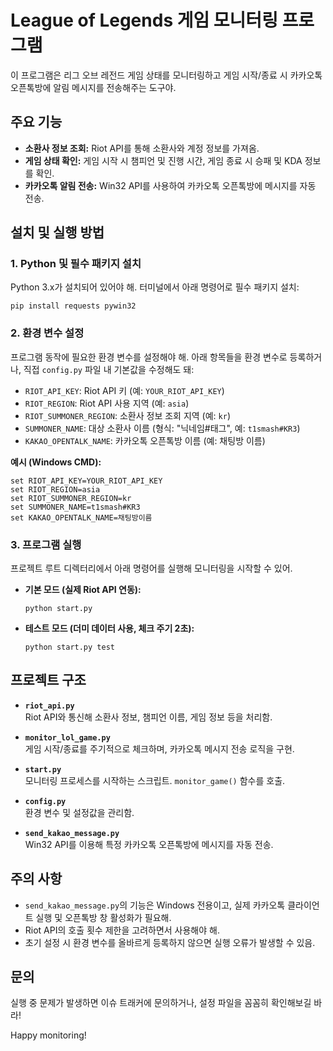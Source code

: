 # League of Legends 게임 모니터링 프로그램

이 프로그램은 리그 오브 레전드 게임 상태를 모니터링하고 게임 시작/종료 시 카카오톡 오픈톡방에 알림 메시지를 전송해주는 도구야.

## 주요 기능
- **소환사 정보 조회:** Riot API를 통해 소환사와 계정 정보를 가져옴.
- **게임 상태 확인:** 게임 시작 시 챔피언 및 진행 시간, 게임 종료 시 승패 및 KDA 정보를 확인.
- **카카오톡 알림 전송:** Win32 API를 사용하여 카카오톡 오픈톡방에 메시지를 자동 전송.

## 설치 및 실행 방법

### 1. Python 및 필수 패키지 설치
Python 3.x가 설치되어 있어야 해. 터미널에서 아래 명령어로 필수 패키지 설치:
```bash:terminal
pip install requests pywin32
```

### 2. 환경 변수 설정
프로그램 동작에 필요한 환경 변수를 설정해야 해. 아래 항목들을 환경 변수로 등록하거나, 직접 `config.py` 파일 내 기본값을 수정해도 돼:

- `RIOT_API_KEY`: Riot API 키 (예: `YOUR_RIOT_API_KEY`)
- `RIOT_REGION`: Riot API 사용 지역 (예: `asia`)
- `RIOT_SUMMONER_REGION`: 소환사 정보 조회 지역 (예: `kr`)
- `SUMMONER_NAME`: 대상 소환사 이름 (형식: "닉네임#태그", 예: `t1smash#KR3`)
- `KAKAO_OPENTALK_NAME`: 카카오톡 오픈톡방 이름 (예: 채팅방 이름)

**예시 (Windows CMD):**
```bash:terminal
set RIOT_API_KEY=YOUR_RIOT_API_KEY
set RIOT_REGION=asia
set RIOT_SUMMONER_REGION=kr
set SUMMONER_NAME=t1smash#KR3
set KAKAO_OPENTALK_NAME=채팅방이름
```

### 3. 프로그램 실행
프로젝트 루트 디렉터리에서 아래 명령어를 실행해 모니터링을 시작할 수 있어.

- **기본 모드 (실제 Riot API 연동):**
  ```bash:terminal
  python start.py
  ```

- **테스트 모드 (더미 데이터 사용, 체크 주기 2초):**
  ```bash:terminal
  python start.py test
  ```

## 프로젝트 구조
- **`riot_api.py`**  
  Riot API와 통신해 소환사 정보, 챔피언 이름, 게임 정보 등을 처리함.

- **`monitor_lol_game.py`**  
  게임 시작/종료를 주기적으로 체크하며, 카카오톡 메시지 전송 로직을 구현.

- **`start.py`**  
  모니터링 프로세스를 시작하는 스크립트. `monitor_game()` 함수를 호출.

- **`config.py`**  
  환경 변수 및 설정값을 관리함.

- **`send_kakao_message.py`**  
  Win32 API를 이용해 특정 카카오톡 오픈톡방에 메시지를 자동 전송.

## 주의 사항
- `send_kakao_message.py`의 기능은 Windows 전용이고, 실제 카카오톡 클라이언트 실행 및 오픈톡방 창 활성화가 필요해.
- Riot API의 호출 횟수 제한을 고려하면서 사용해야 해.
- 초기 설정 시 환경 변수를 올바르게 등록하지 않으면 실행 오류가 발생할 수 있음.

## 문의
실행 중 문제가 발생하면 이슈 트래커에 문의하거나, 설정 파일을 꼼꼼히 확인해보길 바라!

Happy monitoring!
